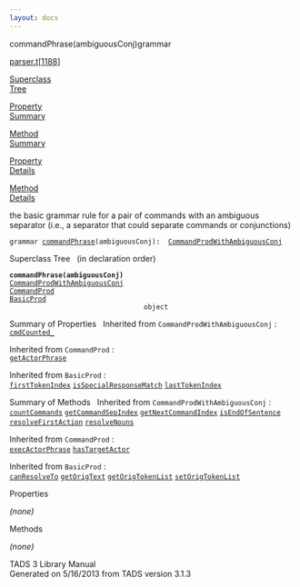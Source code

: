 ```yaml
---
layout: docs
---
```

<span class="title">commandPhrase(ambiguousConj)</span><span class="type">grammar</span>

[parser.t](../file/parser.t.html)\[[1188](../source/parser.t.html#1188)\]

[Superclass  
Tree](#_SuperClassTree_)

[Property  
Summary](#_PropSummary_)

[Method  
Summary](#_MethodSummary_)

[Property  
Details](#_Properties_)

[Method  
Details](#_Methods_)



the basic grammar rule for a pair of commands with an ambiguous
separator (i.e., a separator that could separate commands or
conjunctions)

`grammar `<span class="gramalt">[`commandPhrase`](../object/commandPhrase.html)`(ambiguousConj)`</span>` :   `[`CommandProdWithAmbiguousConj`](../object/CommandProdWithAmbiguousConj.html)



<span id="_SuperClassTree_"></span>



<span class="hdln">Superclass Tree</span>   (in declaration order)



**`commandPhrase(ambiguousConj)`**  
[`CommandProdWithAmbiguousConj`](../object/CommandProdWithAmbiguousConj.html)  
[`CommandProd`](../object/CommandProd.html)  
[`BasicProd`](../object/BasicProd.html)  
`                                 object`  
<span id="_PropSummary_"></span>



<span class="hdln">Summary of Properties</span>  
Inherited from `CommandProdWithAmbiguousConj` :  
[`cmdCounted_`](../object/CommandProdWithAmbiguousConj.html#cmdCounted_)

Inherited from `CommandProd` :  
[`getActorPhrase`](../object/CommandProd.html#getActorPhrase)

Inherited from `BasicProd` :  
[`firstTokenIndex`](../object/BasicProd.html#firstTokenIndex) [`isSpecialResponseMatch`](../object/BasicProd.html#isSpecialResponseMatch) [`lastTokenIndex`](../object/BasicProd.html#lastTokenIndex)

<span id="_MethodSummary_"></span>



<span class="hdln">Summary of Methods</span>  
Inherited from `CommandProdWithAmbiguousConj` :  
[`countCommands`](../object/CommandProdWithAmbiguousConj.html#countCommands) [`getCommandSepIndex`](../object/CommandProdWithAmbiguousConj.html#getCommandSepIndex) [`getNextCommandIndex`](../object/CommandProdWithAmbiguousConj.html#getNextCommandIndex) [`isEndOfSentence`](../object/CommandProdWithAmbiguousConj.html#isEndOfSentence) [`resolveFirstAction`](../object/CommandProdWithAmbiguousConj.html#resolveFirstAction) [`resolveNouns`](../object/CommandProdWithAmbiguousConj.html#resolveNouns)

Inherited from `CommandProd` :  
[`execActorPhrase`](../object/CommandProd.html#execActorPhrase) [`hasTargetActor`](../object/CommandProd.html#hasTargetActor)

Inherited from `BasicProd` :  
[`canResolveTo`](../object/BasicProd.html#canResolveTo) [`getOrigText`](../object/BasicProd.html#getOrigText) [`getOrigTokenList`](../object/BasicProd.html#getOrigTokenList) [`setOrigTokenList`](../object/BasicProd.html#setOrigTokenList)

<span id="_Properties_"></span>



<span class="hdln">Properties</span>  



*(none)* <span id="_Methods_"></span>



<span class="hdln">Methods</span>  



*(none)*



TADS 3 Library Manual  
Generated on 5/16/2013 from TADS version 3.1.3


